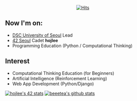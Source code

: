   <div align=center>
	
[![Hits](https://hits.seeyoufarm.com/api/count/incr/badge.svg?url=https%3A%2F%2Fgithub.com%2Fbeeetea)](https://hits.seeyoufarm.com)
	
  </div>

## Now I'm on:
- [DSC University of Seoul](https://www.notion.so/beetea/DSC-University-of-Seoul-8c0a80043025423993fb7eeea716200a) Lead
- [42 Seoul](https://42seoul.kr/) Cadet **hojlee**
- Programming Education (Python / Computational Thinking)

## Interest
- Computational Thinking Education (for Beginners)
- Artificial Intelligence (Reinforcement Learning)
- Web App Development (Python/Django)

[![hojlee's 42 stats](https://badge42.herokuapp.com/api/stats/hojlee)](https://github.com/JaeSeoKim/badge42)
[![beeetea's github stats](https://github-readme-stats.vercel.app/api?username=beeetea)](https://github.com/anuraghazra/github-readme-stats)
